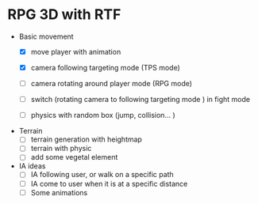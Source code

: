 # RPG 3D with RTF

- Basic movement
  - [x] move player with animation
  - [x] camera following targeting mode (TPS mode)
  - [ ] camera rotating around player mode (RPG mode)
  - [ ] switch (rotating camera to following targeting mode ) in fight mode
  - [ ] physics with random box (jump, collision... )


- Terrain
  - [ ] terrain generation with heightmap
  - [ ] terrain with physic
  - [ ] add some vegetal element

- IA ideas
  - [ ] IA following user, or walk on a specific path
  - [ ] IA come to user when it is at a specific distance
  - [ ] Some animations
